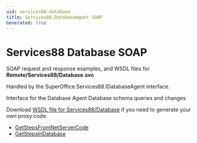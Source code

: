 ```yaml
---
uid: services88-database
title: Services88.DatabaseAgent SOAP
Generated: true
---
```


# Services88 Database SOAP

SOAP request and response examples, and WSDL files for **Remote/Services88/Database.svc**

Handled by the <see cref="T:SuperOffice.Services88.IDatabaseAgent">SuperOffice.Services88.IDatabaseAgent</see> interface.

Interface for the Database Agent
Database schema queries and changes

Download [WSDL file for Services88/Database](../Services88-Database.md) if you need to generate your own proxy code.

* [GetStepsFromNetServerCode](GetStepsFromNetServerCode.md)
* [GetStepsInDatabase](GetStepsInDatabase.md)
